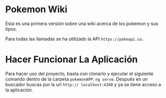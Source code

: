 # Pokemon Wiki

Esta es una primera versión sobre una wiki acerca de los pokemon y sus tipos.

Para todas las llamadas se ha utilizado la API ```https://pokeapi.co```.

# Hacer Funcionar La Aplicación
Para hacer uso del proyecto, basta con clonarlo y ejecutar el siguiente comando dentro de la carpeta ```pokemonAPP```: ```ng serve```.
Después en un buscador buscas por la url ```http:// localhost:4200``` y ya se tiene acceso a la aplicación.
